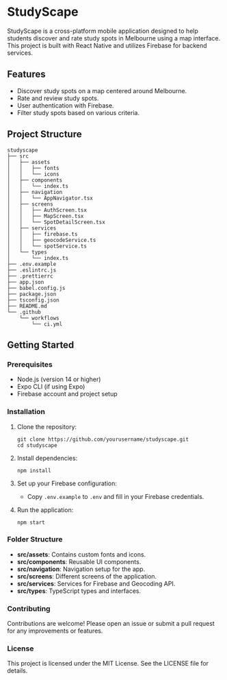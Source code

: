 # StudyScape

StudyScape is a cross-platform mobile application designed to help students discover and rate study spots in Melbourne using a map interface. This project is built with React Native and utilizes Firebase for backend services.

## Features

- Discover study spots on a map centered around Melbourne.
- Rate and review study spots.
- User authentication with Firebase.
- Filter study spots based on various criteria.

## Project Structure

```
studyscape
├── src
│   ├── assets
│   │   ├── fonts
│   │   └── icons
│   ├── components
│   │   └── index.ts
│   ├── navigation
│   │   └── AppNavigator.tsx
│   ├── screens
│   │   ├── AuthScreen.tsx
│   │   ├── MapScreen.tsx
│   │   └── SpotDetailScreen.tsx
│   ├── services
│   │   ├── firebase.ts
│   │   ├── geocodeService.ts
│   │   └── spotService.ts
│   └── types
│       └── index.ts
├── .env.example
├── .eslintrc.js
├── .prettierrc
├── app.json
├── babel.config.js
├── package.json
├── tsconfig.json
├── README.md
└── .github
    └── workflows
        └── ci.yml
```

## Getting Started

### Prerequisites

- Node.js (version 14 or higher)
- Expo CLI (if using Expo)
- Firebase account and project setup

### Installation

1. Clone the repository:
   ```
   git clone https://github.com/yourusername/studyscape.git
   cd studyscape
   ```

2. Install dependencies:
   ```
   npm install
   ```

3. Set up your Firebase configuration:
   - Copy `.env.example` to `.env` and fill in your Firebase credentials.

4. Run the application:
   ```
   npm start
   ```

### Folder Structure

- **src/assets**: Contains custom fonts and icons.
- **src/components**: Reusable UI components.
- **src/navigation**: Navigation setup for the app.
- **src/screens**: Different screens of the application.
- **src/services**: Services for Firebase and Geocoding API.
- **src/types**: TypeScript types and interfaces.

### Contributing

Contributions are welcome! Please open an issue or submit a pull request for any improvements or features.

### License

This project is licensed under the MIT License. See the LICENSE file for details.